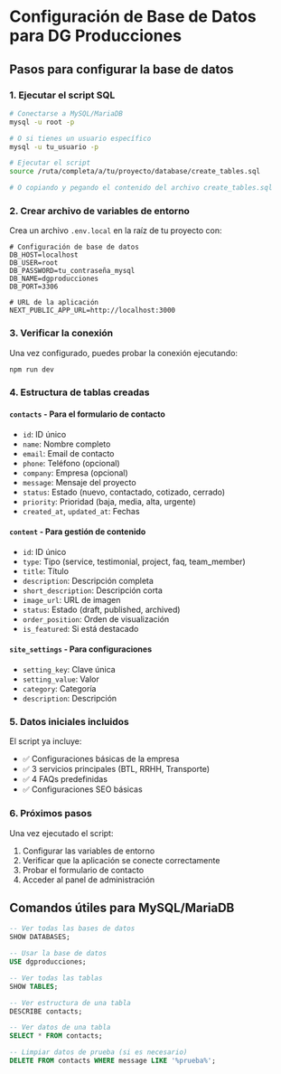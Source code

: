 # Configuración de Base de Datos para DG Producciones

## Pasos para configurar la base de datos

### 1. Ejecutar el script SQL

```bash
# Conectarse a MySQL/MariaDB
mysql -u root -p

# O si tienes un usuario específico
mysql -u tu_usuario -p

# Ejecutar el script
source /ruta/completa/a/tu/proyecto/database/create_tables.sql

# O copiando y pegando el contenido del archivo create_tables.sql
```

### 2. Crear archivo de variables de entorno

Crea un archivo `.env.local` en la raíz de tu proyecto con:

```env
# Configuración de base de datos
DB_HOST=localhost
DB_USER=root
DB_PASSWORD=tu_contraseña_mysql
DB_NAME=dgproducciones
DB_PORT=3306

# URL de la aplicación
NEXT_PUBLIC_APP_URL=http://localhost:3000
```

### 3. Verificar la conexión

Una vez configurado, puedes probar la conexión ejecutando:

```bash
npm run dev
```

### 4. Estructura de tablas creadas

#### `contacts` - Para el formulario de contacto

- `id`: ID único
- `name`: Nombre completo
- `email`: Email de contacto
- `phone`: Teléfono (opcional)
- `company`: Empresa (opcional)
- `message`: Mensaje del proyecto
- `status`: Estado (nuevo, contactado, cotizado, cerrado)
- `priority`: Prioridad (baja, media, alta, urgente)
- `created_at`, `updated_at`: Fechas

#### `content` - Para gestión de contenido

- `id`: ID único
- `type`: Tipo (service, testimonial, project, faq, team_member)
- `title`: Título
- `description`: Descripción completa
- `short_description`: Descripción corta
- `image_url`: URL de imagen
- `status`: Estado (draft, published, archived)
- `order_position`: Orden de visualización
- `is_featured`: Si está destacado

#### `site_settings` - Para configuraciones

- `setting_key`: Clave única
- `setting_value`: Valor
- `category`: Categoría
- `description`: Descripción

### 5. Datos iniciales incluidos

El script ya incluye:

- ✅ Configuraciones básicas de la empresa
- ✅ 3 servicios principales (BTL, RRHH, Transporte)
- ✅ 4 FAQs predefinidas
- ✅ Configuraciones SEO básicas

### 6. Próximos pasos

Una vez ejecutado el script:

1. Configurar las variables de entorno
2. Verificar que la aplicación se conecte correctamente
3. Probar el formulario de contacto
4. Acceder al panel de administración

## Comandos útiles para MySQL/MariaDB

```sql
-- Ver todas las bases de datos
SHOW DATABASES;

-- Usar la base de datos
USE dgproducciones;

-- Ver todas las tablas
SHOW TABLES;

-- Ver estructura de una tabla
DESCRIBE contacts;

-- Ver datos de una tabla
SELECT * FROM contacts;

-- Limpiar datos de prueba (si es necesario)
DELETE FROM contacts WHERE message LIKE '%prueba%';
```
